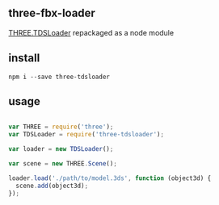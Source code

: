 ## three-fbx-loader

[THREE.TDSLoader](https://threejs.org/examples/js/loaders/TDSLoader.js) repackaged as a node module

## install

`npm i --save three-tdsloader`

## usage

```js

var THREE = require('three');
var TDSLoader = require('three-tdsloader');

var loader = new TDSLoader();

var scene = new THREE.Scene();

loader.load('./path/to/model.3ds', function (object3d) {
  scene.add(object3d);
});

```